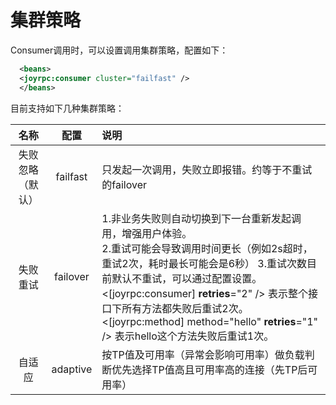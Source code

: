 集群策略
==
Consumer调用时，可以设置调用集群策略，配置如下：
  ````xml
    <beans>
    <joyrpc:consumer cluster="failfast" />
    </beans>
  ````
目前支持如下几种集群策略：

  |名称|配置|说明|
  | :----: | :----: | :---- |
  | 失败忽略（默认） | failfast | 只发起一次调用，失败立即报错。约等于不重试的failover |
  | 失败重试 | failover | 1.非业务失败则自动切换到下一台重新发起调用，增强用户体验。<br/>2.重试可能会导致调用时间更长（例如2s超时，重试2次，耗时最长可能会是6秒） 3.重试次数目前默认不重试，可以通过配置设置。 <[joyrpc:consumer] **retries**="2" /> 表示整个接口下所有方法都失败后重试2次。 <[joyrpc:method] method="hello" **retries**="1" /> 表示hello这个方法失败后重试1次。 |
  | 自适应 | adaptive | 按TP值及可用率（异常会影响可用率）做负载判断优先选择TP值高且可用率高的连接（先TP后可用率） |
